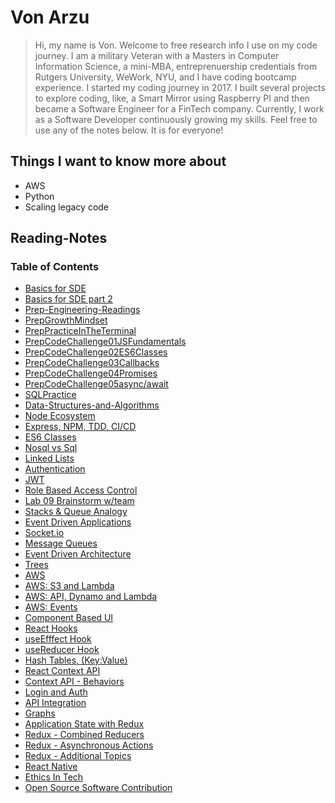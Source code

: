 # Von Arzu

> Hi, my name is Von. Welcome to free research info I use on my code journey. I am a military Veteran with a Masters in Computer Information Science, a mini-MBA, entreprenuership credentials from Rutgers University, WeWork, NYU, and I have coding bootcamp experience.
> I started my coding journey in 2017. I built several projects to explore coding, like, a Smart Mirror using Raspberry PI and then became a Software Engineer for a FinTech company. Currently, I work as a Software Developer continuously growing my skills. Feel free to use any of the notes below. It is for everyone!

## Things I want to know more about

- AWS
- Python
- Scaling legacy code

## Reading-Notes

### Table of Contents

- [Basics for SDE](./401-Class001.md)
- [Basics for SDE part 2](./401-Class00.md)
- [Prep-Engineering-Readings](./401-PrepEngineeringReadings)
- [PrepGrowthMindset](./401-PrepGrowthMindset)
- [PrepPracticeInTheTerminal](./401-PrepPracticeInTheTerminal)
- [PrepCodeChallenge01JSFundamentals](./401-PrepCodeChallenge01JSFundamentals)
- [PrepCodeChallenge02ES6Classes](./401-PrepCodeChallenge02ES6Classes)
- [PrepCodeChallenge03Callbacks](./401-PrepCodeChallenge03Callbacks)
- [PrepCodeChallenge04Promises](./401-PrepCodeChallenge04Promises)
- [PrepCodeChallenge05async/await](./401-PrepCodeChallenge05AsyncAwait)
- [SQLPractice](./401-SQLPractice)
- [Data-Structures-and-Algorithms](https://github.com/ArzuVon/data-structures-and-algorithms)
- [Node Ecosystem](./401-Class01)
- [Express, NPM, TDD, CI/CD](./401-Class02)
- [ES6 Classes](./401-Class03)
- [Nosql vs Sql](./401-Class04)
- [Linked Lists](./401-Class05)
- [Authentication](./401-Class06)
- [JWT](./401-Class06)
- [Role Based Access Control](./401-Class08)
- [Lab 09 Brainstorm w/team](./401-Class09.md)
- [Stacks & Queue Analogy](./401-Class10.md)
- [Event Driven Applications](./401-Class11)
- [Socket.io](./401-Class12)
- [Message Queues](./401-Class13)
- [Event Driven Architecture](./401-Class14)
- [Trees](./401-Class15)
- [AWS](./401-Class16)
- [AWS: S3 and Lambda](./401-Class17)
- [AWS: API, Dynamo and Lambda](./401-Class18)
- [AWS: Events](./401-Class19.md)
- [Component Based UI](./401-Class26.md)
- [React Hooks](./401-Class27.md)
- [useEfffect Hook](./401-Class28.md)
- [useReducer Hook](./401-Class29.md)
- [Hash Tables, (Key:Value)](./401-Class30.md)
- [React Context API](./401-Class31.md)
- [Context API - Behaviors](./401-Class32.md)
- [Login and Auth](./401-Class33.md)
- [API Integration](./401-Class34.md)
- [Graphs](./401-Class35.md)
- [Application State with Redux](./401-Class36.md)
- [Redux - Combined Reducers](./401-Class37.md)
- [Redux - Asynchronous Actions](./401-Class38.md)
- [Redux - Additional Topics](./401-Class39.md)
- [React Native](./401-Class41.md)
- [Ethics In Tech](./401-Class42.md)
- [Open Source Software Contribution](./401-Class43.md)

<!-- - [Reading-Notes](./reading-notes) -->
